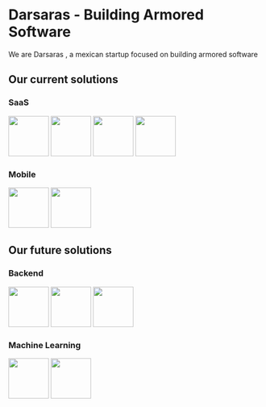 # Darsaras - Building Armored Software

We are Darsaras , a mexican startup focused on building armored software

## Our current solutions

### SaaS

<img src="https://cdn.jsdelivr.net/gh/devicons/devicon@latest/icons/bun/bun-original.svg" height=80 /> <img 
src="https://cdn.jsdelivr.net/gh/devicons/devicon@latest/icons/svelte/svelte-original.svg" height=80/> <img 
src="https://cdn.jsdelivr.net/gh/devicons/devicon@latest/icons/postgresql/postgresql-original.svg" height=80 /> <img 
src="https://cdn.jsdelivr.net/gh/devicons/devicon@latest/icons/docker/docker-original-wordmark.svg" height=80 />          

### Mobile

<img src="https://cdn.jsdelivr.net/gh/devicons/devicon@latest/icons/kotlin/kotlin-original.svg" height=80 /> <img 
src="https://cdn.jsdelivr.net/gh/devicons/devicon@latest/icons/jetpackcompose/jetpackcompose-original.svg" height=80 />
          
## Our future solutions

### Backend

<img src="https://cdn.jsdelivr.net/gh/devicons/devicon@latest/icons/go/go-original.svg" height=80 /> <img 
src="https://cdn.jsdelivr.net/gh/devicons/devicon@latest/icons/redis/redis-original.svg" height=80/> <img 
src="https://cdn.jsdelivr.net/gh/devicons/devicon@latest/icons/kubernetes/kubernetes-original.svg" height=80/>
          

### Machine Learning

<img src="https://cdn.jsdelivr.net/gh/devicons/devicon@latest/icons/python/python-original.svg" height=80 /> <img 
src="https://cdn.jsdelivr.net/gh/devicons/devicon@latest/icons/pytorch/pytorch-original.svg" height=80 />
